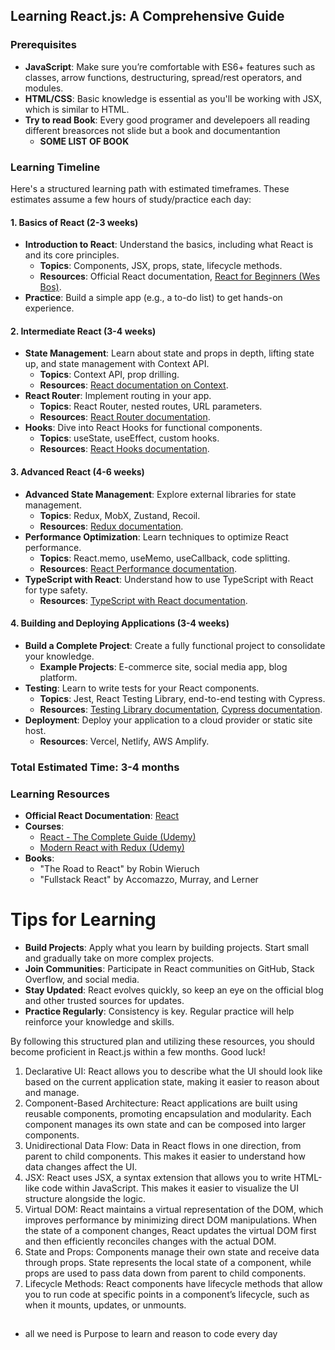 ## Learning React.js: A Comprehensive Guide

### Prerequisites

- **JavaScript**: Make sure you’re comfortable with ES6+ features such as classes, arrow functions, destructuring, spread/rest operators, and modules.
- **HTML/CSS**: Basic knowledge is essential as you'll be working with JSX, which is similar to HTML.
- **Try to read Book**: Every good programer and develepoers all reading different breasorces not slide but a book and documentantion
  - **SOME LIST OF BOOK**

### Learning Timeline

Here's a structured learning path with estimated timeframes. These estimates assume a few hours of study/practice each day:

#### 1. **Basics of React (2-3 weeks)**

- **Introduction to React**: Understand the basics, including what React is and its core principles.
  - **Topics**: Components, JSX, props, state, lifecycle methods.
  - **Resources**: Official React documentation, [React for Beginners (Wes Bos)](https://reactforbeginners.com/).
- **Practice**: Build a simple app (e.g., a to-do list) to get hands-on experience.

#### 2. **Intermediate React (3-4 weeks)**

- **State Management**: Learn about state and props in depth, lifting state up, and state management with Context API.
  - **Topics**: Context API, prop drilling.
  - **Resources**: [React documentation on Context](https://reactjs.org/docs/context.html).
- **React Router**: Implement routing in your app.
  - **Topics**: React Router, nested routes, URL parameters.
  - **Resources**: [React Router documentation](https://reactrouter.com/).
- **Hooks**: Dive into React Hooks for functional components.
  - **Topics**: useState, useEffect, custom hooks.
  - **Resources**: [React Hooks documentation](https://reactjs.org/docs/hooks-intro.html).

#### 3. **Advanced React (4-6 weeks)**

- **Advanced State Management**: Explore external libraries for state management.
  - **Topics**: Redux, MobX, Zustand, Recoil.
  - **Resources**: [Redux documentation](https://redux.js.org/).
- **Performance Optimization**: Learn techniques to optimize React performance.
  - **Topics**: React.memo, useMemo, useCallback, code splitting.
  - **Resources**: [React Performance documentation](https://reactjs.org/docs/optimizing-performance.html).
- **TypeScript with React**: Understand how to use TypeScript with React for type safety.
  - **Resources**: [TypeScript with React documentation](https://react-typescript-cheatsheet.netlify.app/).

#### 4. **Building and Deploying Applications (3-4 weeks)**

- **Build a Complete Project**: Create a fully functional project to consolidate your knowledge.
  - **Example Projects**: E-commerce site, social media app, blog platform.
- **Testing**: Learn to write tests for your React components.
  - **Topics**: Jest, React Testing Library, end-to-end testing with Cypress.
  - **Resources**: [Testing Library documentation](https://testing-library.com/docs/react-testing-library/intro/), [Cypress documentation](https://www.cypress.io/).
- **Deployment**: Deploy your application to a cloud provider or static site host.
  - **Resources**: Vercel, Netlify, AWS Amplify.

### Total Estimated Time: 3-4 months

### Learning Resources

- **Official React Documentation**: [React](https://reactjs.org/docs/getting-started.html)
- **Courses**:
  - [React - The Complete Guide (Udemy)](https://www.udemy.com/course/react-the-complete-guide-incl-redux/)
  - [Modern React with Redux (Udemy)](https://www.udemy.com/course/react-redux/)
- **Books**:
  - "The Road to React" by Robin Wieruch
  - "Fullstack React" by Accomazzo, Murray, and Lerner

# Tips for Learning

- **Build Projects**: Apply what you learn by building projects. Start small and gradually take on more complex projects.
- **Join Communities**: Participate in React communities on GitHub, Stack Overflow, and social media.
- **Stay Updated**: React evolves quickly, so keep an eye on the official blog and other trusted sources for updates.
- **Practice Regularly**: Consistency is key. Regular practice will help reinforce your knowledge and skills.

By following this structured plan and utilizing these resources, you should become proficient in React.js within a few months. Good luck!

1. Declarative UI: React allows you to describe what the UI should look like based on the current application state, making it easier to reason about and manage.
2. Component-Based Architecture: React applications are built using reusable components, promoting encapsulation and modularity. Each component manages its own state and can be composed into larger components.
3. Unidirectional Data Flow: Data in React flows in one direction, from parent to child components. This makes it easier to understand how data changes affect the UI.
4. JSX: React uses JSX, a syntax extension that allows you to write HTML-like code within JavaScript. This makes it easier to visualize the UI structure alongside the logic.
5. Virtual DOM: React maintains a virtual representation of the DOM, which improves performance by minimizing direct DOM manipulations. When the state of a component changes, React updates the virtual DOM first and then efficiently reconciles changes with the actual DOM.
6. State and Props: Components manage their own state and receive data through props. State represents the local state of a component, while props are used to pass data down from parent to child components.
7. Lifecycle Methods: React components have lifecycle methods that allow you to run code at specific points in a component’s lifecycle, such as when it mounts, updates, or unmounts.

##

- all we need is Purpose to learn and reason to code every day

